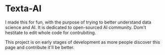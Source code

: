 # Texta-AI
I made this for fun, with the purpose of trying to better understand data science and AI. It is dedicated to open-sourced AI community.
Dom't hestitate to edit whole code for contrubiting. 

This project is on early stages of development as more people discover this page and contribute it'll be better.
